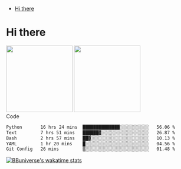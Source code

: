 <!--ts-->
* [Hi there](#hi-there)

<!-- Created by https://github.com/ekalinin/github-markdown-toc -->
<!-- Added by: runner, at: Wed Sep 27 04:19:34 UTC 2023 -->

<!--te-->


# Hi there

<!--
**BBuniverse/BBuniverse** is a ✨ _special_ ✨ repository because its `README.md` (this file) appears on your GitHub profile.

Here are some ideas to get you started:

- 🔭 I’m currently working on ...
- 🌱 I’m currently learning ...
- 👯 I’m looking to collaborate on ...
- 🤔 I’m looking for help with ...
- 💬 Ask me about ...
- 📫 How to reach me: ...
- 😄 Pronouns: ...
- ⚡ Fun fact: ...
-->


<div display="flex">
  <img src="https://github-readme-stats.vercel.app/api?username=BBuniverse&show_icons=true&count_private=true&theme=radical&hide_border=true" height="180"/>
  <img src="https://github-readme-stats.vercel.app/api/top-langs/?username=BBuniverse&layout=compact&theme=radical&hide_border=true" height="180"/>
</div
     

## Code
<!--START_SECTION:waka-->

```txt
Python       16 hrs 24 mins  ██████████████░░░░░░░░░░░   56.06 %
Text         7 hrs 51 mins   ██████▓░░░░░░░░░░░░░░░░░░   26.87 %
Bash         2 hrs 57 mins   ██▓░░░░░░░░░░░░░░░░░░░░░░   10.13 %
YAML         1 hr 20 mins    █░░░░░░░░░░░░░░░░░░░░░░░░   04.56 %
Git Config   26 mins         ▒░░░░░░░░░░░░░░░░░░░░░░░░   01.48 %
```

<!--END_SECTION:waka-->
     
[![BBuniverse's wakatime stats](https://github-readme-stats.vercel.app/api/wakatime?username=BBuniverse)](https://github.com/anuraghazra/github-readme-stats)
